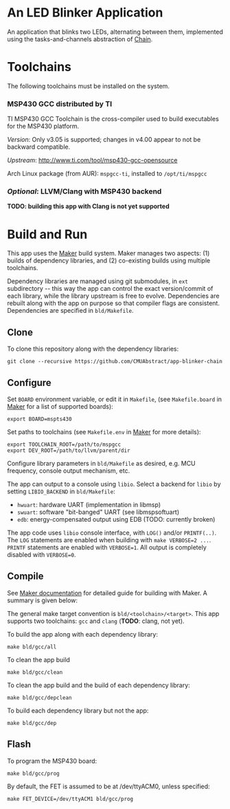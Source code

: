 An LED Blinker Application
==========================

An application that blinks two LEDs, alternating between them, implemented
using the tasks-and-channels abstraction of
[Chain](https://github.com/CMUAbstract/libchain).

Toolchains
==========

The following toolchains must be installed on the system.

### MSP430 GCC distributed by TI

TI MSP430 GCC Toolchain is the cross-compiler used to build executables for the
MSP430 platform.

*Version*: Only v3.05 is supported; changes in v4.00 appear to not be backward compatible.

*Upstream*: http://www.ti.com/tool/msp430-gcc-opensource

Arch Linux package (from AUR): `mspgcc-ti`, installed to `/opt/ti/mspgcc`

### *Optional*: LLVM/Clang with MSP430 backend

**TODO: building this app with Clang is not yet supported**

Build and Run
=============

This app uses the [Maker](https://github.com/CMUAbstract/maker) build system.
Maker manages two aspects: (1) builds of dependency libraries, and (2)
co-existing builds using multiple toolchains.

Dependency libraries are managed using git submodules, in `ext` subdirectory --
this way the app can control the exact version/commit of each library, while
the library upstream is free to evolve. Dependencies are rebuilt along with the
app on purpose so that compiler flags are consistent. Dependencies are
specified in `bld/Makefile`.

Clone
-----

To clone this repository along with the dependency libraries:

    git clone --recursive https://github.com/CMUAbstract/app-blinker-chain


Configure
---------

Set `BOARD` environment variable, or edit it in `Makefile`, (see `Makefile.board`
in [Maker](https://github.com/CMUAbstract/maker) for a list of supported boards):

    export BOARD=mspts430

Set paths to toolchains (see `Makefile.env` in
[Maker](https://github.com/CMUAbstract/maker) for more details):

    export TOOLCHAIN_ROOT=/path/to/mspgcc
    export DEV_ROOT=/path/to/llvm/parent/dir

Configure library parameters in `bld/Makefile` as desired, e.g. MCU frequency,
console output mechanism, etc.

The app can output to a console using `libio`. Select a backend for `libio` by
setting `LIBIO_BACKEND` in `bld/Makefile`:

* `hwuart`: hardware UART (implementation in libmsp)
* `swuart`: software "bit-banged" UART (see libmspsoftuart)
* `edb`: energy-compensated output using EDB (TODO: currently broken)

The app code uses `libio` console interface, with `LOG()` and/or `PRINTF(..)`.
The `LOG` statements are enabled when building with `make VERBOSE=2 ...`.
`PRINTF` statements are enabled with `VERBOSE=1`. All output is completely
disabled with `VERBOSE=0`.

Compile
-------

See [Maker documentation](https://github.com/CMUAbstract/Maker) for detailed
guide for building with Maker. A summary is given below:

The general make target convention is `bld/<toolchain>/<target>`.  This app
supports two toolchains: `gcc` and `clang` (**TODO**: clang, not yet).

To build the app along with each dependency library:

    make bld/gcc/all

To clean the app build

    make bld/gcc/clean

To clean the app build and the build of each dependency library:

    make bld/gcc/depclean

To build each dependency library but not the app:

    make bld/gcc/dep

Flash
-----

To program the MSP430 board:

    make bld/gcc/prog

By default, the FET is assumed to be at /dev/ttyACM0, unless specified:

    make FET_DEVICE=/dev/ttyACM1 bld/gcc/prog
